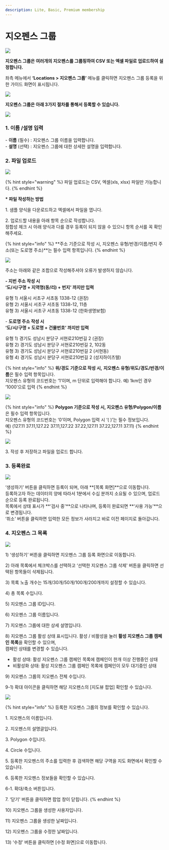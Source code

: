 ```yaml
---
description: Lite, Basic, Premium membership
---
```


# 지오펜스 그룹

![](<../../.gitbook/assets/image (85).png>)

**지오펜스 그룹은 여러개의 지오펜스를 그룹핑하여 CSV 또는 엑셀 파일로 업로드하여 설정합니다.**

좌측 메뉴에서 **‘Locations > 지오펜스 그룹’** 메뉴를 클릭하면 지오펜스 그룹 등록을 위한 가이드 화면이 표시됩니다.

![](<../../.gitbook/assets/image (42) (1).png>)

**지오펜스 그룹은 아래 3가지 절차를 통해서 등록할 수 있습니다.**

![](<../../.gitbook/assets/image (31) (1).png>)

### **1. 이름 /설명 입력**

\- **이름** (필수) : 지오펜스 그룹 이름을 입력합니다.\
\- **설명** (선택) : 지오펜스 그룹에 대한 상세한 설명을 입력합니다.

### 2. 파일 업로드

![](<../../.gitbook/assets/image (48).png>)

{% hint style="warning" %}
파일 업로드는 CSV, 엑셀(xls, xlsx) 파일만 가능합니다.
{% endhint %}

**\* 파일 작성하는 방법**

1\. 샘플 양식을 다운로드하고 엑셀에서 파일을 엽니다.

2\. 업로드할 내용을 아래 항목 순으로 작성합니다.\
정합성 체크 시 아래 양식과 다를 경우 등록이 되지 않을 수 있으니 항목 순서를 꼭 확인해주세요.

{% hint style="info" %}
**주소 기준으로 작성 시, 지오펜스 유형/반경/이름/번지 주소(또는 도로명 주소)**는 필수 입력 항목입니다.
{% endhint %}

![](<../../.gitbook/assets/image (25).png>)

주소는 아래와 같은 조합으로 작성해주셔야 오류가 발생하지 않습니다.

**- 지번 주소 작성 시**\
**‘도/시/구명 + 지역명(동/리) + 번지’ 까지만 입력**

유형 1) 서울시 서초구 서초동 1338-12 (권장)\
유형 2) 서울시 서초구 서초동 1338-12, 11층\
유형 3) 서울시 서초구 서초동 1338-12 (한화생명보험)

\- **도로명 주소 작성 시**\
**‘도/시/구명 + 도로명 + 건물번호’ 까지만 입력**

유형 1) 경기도 성남시 분당구 서현로210번길 2 (권장)\
유형 2) 경기도 성남시 분당구 서현로210번길 2, 102동\
유형 3) 경기도 성남시 분당구 서현로210번길 2 (서현동)\
유형 4) 경기도 성남시 분당구 서현로210번길 2 (성지하이츠텔)

{% hint style="info" %}
**위/경도 기준으로 작성 시,** **지오펜스 유형/위도/경도/반경/이름**은 필수 입력 항목입니다.\
지오펜스 유형의 코드번호는 ‘1’이며, m 단위로 입력해야 합니다. 예) 1km인 경우 ‘1000’으로 입력
{% endhint %}

![](<../../.gitbook/assets/image (108) (1).png>)

{% hint style="info" %}
**Polygon 기준으로 작성 시, 지오펜스 유형/Polygon/이름**은 필수 입력 항목입니다.\
지오펜스 유형의 코드번호는 ‘0’이며, Polygon 입력 시 ‘( )’는 필수 정보입니다.\
예) (127.11 37.11,127.22 37.11,127.22 37.22,127.11 37.22,127.11 37.11)
{% endhint %}

![](<../../.gitbook/assets/image (75) (1).png>)

3\. 작성 후 저장하고 파일을 업로드 합니다.

### 3. 등록완료

![](<../../.gitbook/assets/image (108).png>)

‘생성하기’ 버튼을 클릭하면 등록이 되며, 아래 **\[목록 화면]**으로 이동합니다.\
등록하고자 하는 데이터의 양에 따라서 1분에서 수십 분까지 소요될 수 있으며, 업로드 순으로 등록 완료됩니다.\
목록에서 상태 표시가 **‘검사 중'**으로 나타나며, 등록이 완료되면 **‘사용 가능'**으로 변경됩니다.\
‘취소' 버튼을 클릭하면 입력한 모든 정보가 사라지고 바로 이전 페이지로 돌아갑니다.

### 4. 지오펜스 그 목록

![](<../../.gitbook/assets/image (61).png>)

1\) ‘생성하기’ 버튼을 클릭하면 지오펜스 그룹 등록 화면으로 이동합니다.

2\) 아래 목록에서 체크박스를 선택하고 ‘선택한 지오펜스 그룹 삭제' 버튼을 클릭하면 선택된 항목들이 삭제됩니다.

3\) 목록 노출 개수는 15개/30개/50개/100개/200개까지 설정할 수 있습니다.

4\) 총 목록 수입니다.

5\) 지오펜스 그룹 ID입니다.

6\) 지오펜스 그룹 이름입니다.

7\) 지오펜스 그룹에 대한 상세 설명입니다.

8\) 지오펜스 그룹 활성 상태 표시입니다. 활성 / 비활성을 눌러 **활성 지오펜스 그룹 캠페인 목록**을 확인할 수 있으며,\
캠페인 상태를 변경할 수 있습니다.

* 활성 상태: 활성 지오펜스 그룹 캠페인 목록에 캠페인이 한개 이상 진행중인 상태
* 비활성화 상태: 활성 지오펜스 그룹 캠페인 목록에 캠페인이 모두 대기중인 상태

9\) 지오펜스 그룹의 지오펜스 전체 수입니다.

9-1) 확대 아이콘을 클릭하면 해당 지오펜스의 \[지도뷰 팝업] 확인할 수 있습니다.

![](<../../.gitbook/assets/image (109).png>)

{% hint style="info" %}
등록한 지오펜스 그룹의 정보를 확인할 수 있습니다.

1\. 지오펜스의 이름입니다.

2\. 지오펜스의 설명글입니다.

3\. Polygon 수입니다.

4\. Circle 수입니다.

5\. 등록한 지오펜스의 주소를 입력한 후 검색하면 해당 구역을 지도 화면에서 확인할 수 있습니다.

6\. 등록한 지오펜스 정보들을 확인할 수 있습니다.

6-1. 확대/축소 버튼입니다.

7\. ‘닫기' 버튼을 클릭하면 팝업 창이 닫힙니다.
{% endhint %}

10\) 지오펜스 그룹을 생성한 사용자입니다.

11\) 지오펜스 그룹을 생성한 날짜입니다.

12\) 지오펜스 그룹을 수정한 날짜입니다.

13\) ‘수정’ 버튼을 클릭하면 \[수정 화면]으로 이동합니다.

####
